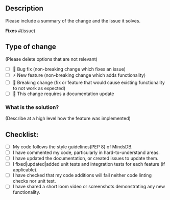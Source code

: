 ## Description

Please include a summary of the change and the issue it solves. 

**Fixes** #(issue)

## Type of change

(Please delete options that are not relevant)

- [ ] 🐛 Bug fix (non-breaking change which fixes an issue)
- [ ] ⚡ New feature (non-breaking change which adds functionality)
- [ ] 📢 Breaking change (fix or feature that would cause existing functionality to not work as expected)
- [ ] 📄 This change requires a documentation update

### What is the solution?

(Describe at a high level how the feature was implemented)

## Checklist:

- [ ] My code follows the style guidelines(PEP 8) of MindsDB.
- [ ] I have commented my code, particularly in hard-to-understand areas.
- [ ] I have updated the documentation, or created issues to update them.
- [ ] I fixed|updated|added unit tests and integration tests for each feature (if applicable).
- [ ] I have checked that my code additions will fail neither code linting checks nor unit test.
- [ ] I have shared a short loom video or screenshots demonstrating any new functionality.
